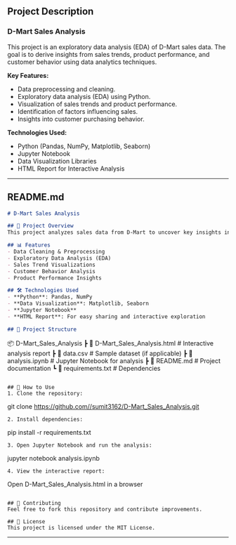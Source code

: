 ## **Project Description**
### **D-Mart Sales Analysis**
This project is an exploratory data analysis (EDA) of D-Mart sales data. The goal is to derive insights from sales trends, product performance, and customer behavior using data analytics techniques. 

**Key Features:**
- Data preprocessing and cleaning.
- Exploratory data analysis (EDA) using Python.
- Visualization of sales trends and product performance.
- Identification of factors influencing sales.
- Insights into customer purchasing behavior.

**Technologies Used:**
- Python (Pandas, NumPy, Matplotlib, Seaborn)
- Jupyter Notebook
- Data Visualization Libraries
- HTML Report for Interactive Analysis

---

## **README.md**
```markdown
# D-Mart Sales Analysis

## 📌 Project Overview
This project analyzes sales data from D-Mart to uncover key insights into sales trends, product performance, and customer behavior.

## 📊 Features
- Data Cleaning & Preprocessing
- Exploratory Data Analysis (EDA)
- Sales Trend Visualizations
- Customer Behavior Analysis
- Product Performance Insights

## 🛠 Technologies Used
- **Python**: Pandas, NumPy
- **Data Visualization**: Matplotlib, Seaborn
- **Jupyter Notebook**
- **HTML Report**: For easy sharing and interactive exploration

## 📂 Project Structure
```
📦 D-Mart_Sales_Analysis
 ┣ 📜 D-Mart_Sales_Analysis.html  # Interactive analysis report
 ┣ 📜 data.csv  # Sample dataset (if applicable)
 ┣ 📜 analysis.ipynb  # Jupyter Notebook for analysis
 ┣ 📜 README.md  # Project documentation
 ┗ 📜 requirements.txt  # Dependencies
```

## 🚀 How to Use
1. Clone the repository:
   ```
   git clone https://github.com//sumit3162/D-Mart_Sales_Analysis.git
   ```
2. Install dependencies:
   ```
   pip install -r requirements.txt
   ```
3. Open Jupyter Notebook and run the analysis:
   ```
   jupyter notebook analysis.ipynb
   ```
4. View the interactive report:
   ```
   Open D-Mart_Sales_Analysis.html in a browser
   ```

## 📢 Contributing
Feel free to fork this repository and contribute improvements.

## 📜 License
This project is licensed under the MIT License.
```

---
